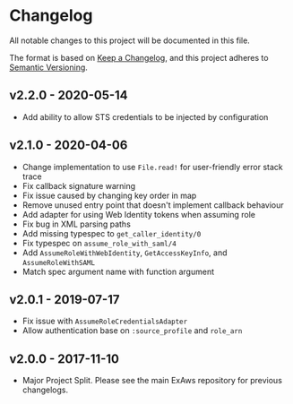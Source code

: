 # Changelog

All notable changes to this project will be documented in this file.

The format is based on [Keep a Changelog](https://keepachangelog.com/en/1.0.0/),
and this project adheres to [Semantic Versioning](https://semver.org/spec/v2.0.0.html).

## v2.2.0 - 2020-05-14

- Add ability to allow STS credentials to be injected by configuration

## v2.1.0 - 2020-04-06

* Change implementation to use `File.read!` for user-friendly error stack trace
* Fix callback signature warning
* Fix issue caused by changing key order in map
* Remove unused entry point that doesn't implement callback behaviour
* Add adapter for using Web Identity tokens when assuming role
* Fix bug in XML parsing paths
* Add missing typespec to `get_caller_identity/0`
* Fix typespec on `assume_role_with_saml/4`
* Add `AssumeRoleWithWebIdentity`, `GetAccessKeyInfo`, and `AssumeRoleWithSAML`
* Match spec argument name with function argument

## v2.0.1 - 2019-07-17

* Fix issue with `AssumeRoleCredentialsAdapter`
* Allow authentication base on `:source_profile` and `role_arn`

## v2.0.0 - 2017-11-10

- Major Project Split. Please see the main ExAws repository for previous changelogs.
